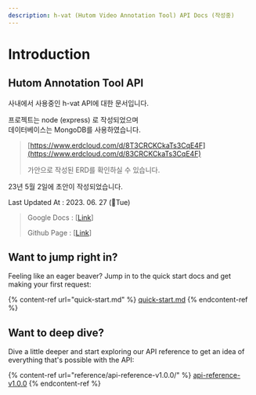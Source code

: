 ```yaml
---
description: h-vat (Hutom Video Annotation Tool) API Docs (작성중)
---
```


# Introduction

## Hutom Annotation Tool API

사내에서 사용중인 h-vat API에 대한 문서입니다.

프로젝트는 node (express) 로 작성되었으며\
데이터베이스는 MongoDB를 사용하였습니다.

> [https://www.erdcloud.com/d/8T3CRCKCkaTs3CqE4F](https://www.erdcloud.com/d/83CRCKCkaTs3CqE4F)
>
> 가안으로 작성된 ERD를 확인하실 수 있습니다.

23년 5월 2일에 초안이 작성되었습니다.

Last Updated At : 2023. 06. 27 (Tue)

> Google Docs : \[[Link](https://docs.google.com/document/d/1oMv\_sxEzvJUFiEH-hPig-7OnLKNk-iQwdIpWNBl1YXw/)]
>
> Github Page : \[[Link](https://github.com/baanss/h-vat-apiDocs-gitbook)]

## Want to jump right in?

Feeling like an eager beaver? Jump in to the quick start docs and get making your first request:

{% content-ref url="quick-start.md" %}
[quick-start.md](quick-start.md)
{% endcontent-ref %}

## Want to deep dive?

Dive a little deeper and start exploring our API reference to get an idea of everything that's possible with the API:

{% content-ref url="reference/api-reference-v1.0.0/" %}
[api-reference-v1.0.0](reference/api-reference-v1.0.0/)
{% endcontent-ref %}
